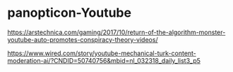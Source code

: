 # panopticon-Youtube

https://arstechnica.com/gaming/2017/10/return-of-the-algorithm-monster-youtube-auto-promotes-conspiracy-theory-videos/

https://www.wired.com/story/youtube-mechanical-turk-content-moderation-ai/?CNDID=50740756&mbid=nl_032318_daily_list3_p5
